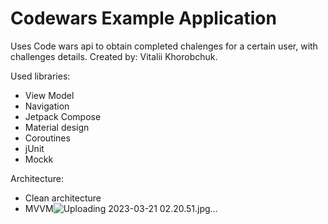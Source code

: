 # Codewars Example Application

Uses Code wars api to obtain completed chalenges for a certain user, with challenges details.
Created by: Vitalii Khorobchuk.

Used libraries:
 - View Model
 - Navigation
 - Jetpack Compose
 - Material design
 - Coroutines
 - jUnit
 - Mockk

Architecture:
 - Clean architecture
 - MVVM![Uploading 2023-03-21 02.20.51.jpg…]()

